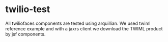 twilio-test
===========

All twiliofaces components are tested using arquillian.
We used twiml reference example and with a jaxrs client we download the TWIML product by jsf components.


